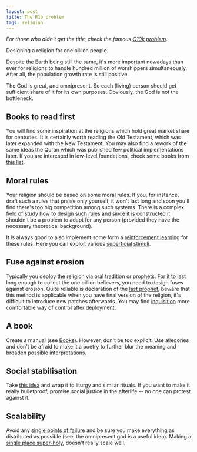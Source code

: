 ```yaml
---
layout: post
title: The R1b problem
tags: religion
---
```


*For those who didn't get the title, check the famous [C10k problem][1].*

[1]: http://www.kegel.com/c10k.html

Designing a religion for one billion people.

Despite the Earth being still the same, it's more important nowadays than ever
for religions to handle hundred million of worshippers simultaneously.
After all, the population growth rate is still positive.

The God is great, and omnipresent. So each (living) person should get
sufficient share of it for its own purposes. Obviously, the God is not the
bottleneck.

## <a name="books"/> Books to read first


You will find some inspiration at the religions which hold great market share
for centuries. It is certainly worth reading the Old Testament, which was later
expanded with the New Testament. You may also find a rework of the same ideas
the Quran which was published few political implementations later.
If you are interested in low-level foundations, check some books from [this
list][2].

[2]: https://en.wikipedia.org/wiki/Psychology_of_religion


## Moral rules

Your religion should be based on some moral rules.
If you, for instance, draft such a rules that praise only yourself, it won't
last long and soon you'll find there's too big competition among such systems.
There is a complex field of study [how to design such rules][3] and since it is
constructed it shouldn't be a problem to adapt for any person (provided they
have the necessary theoretical background).

[3]: https://en.wikipedia.org/wiki/Game_theory

It is always good to also implement some form a [reinforcement learning][4] for
these rules. Here you can exploit various [superficial][5] [stimuli][6].

## Fuse against erosion

Typically you deploy the religion via oral tradition or prophets.
For it to last long enough to collect the one billion believers, you need to
design fuses against erosion.
Quite reliable is declaration of the [last prophet][7], beware that this method
is applicable when you have final version of the religion, it's difficult to
introduce new patches afterwards.
You may find [inquisition][8] more comfortable way of control after deployment.

## A book

Create a manual (see [Books](#books)).
However, don't be too explicit. Use allegories and don't be afraid to make it a
poetry to further blur the meaning and broaden possible interpretations.

## Social stabilisation

Take [this idea][9] and wrap it to liturgy and similar rituals. If you want to
make it really bulletproof, promise social justice in the afterlife -- no one
can protest against it.

## Scalability

Avoid any [single points of failure][10] and be sure you make everything as
distributed as possible (see, the omnipresent god is a useful idea).
Making a [single place super-holy][11], doesn't really scale well.

[4]: https://en.wikipedia.org/wiki/Reinforcement_learning
[5]: https://en.wikipedia.org/wiki/Afterlife
[6]: https://en.wikipedia.org/wiki/Nirvana
[7]: https://en.wikipedia.org/wiki/Last_prophet
[8]: https://en.wikipedia.org/wiki/Inquisition
[9]: https://en.wikipedia.org/wiki/Communism
[10]: https://en.wikipedia.org/wiki/Pope
[11]: https://en.wikipedia.org/wiki/Mecca

